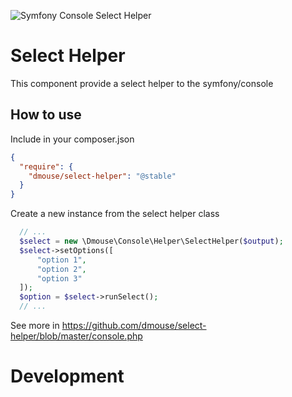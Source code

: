 ![Symfony Console Select Helper](http://i.giphy.com/3oEdv5Uj1b6k5ilDzi.gif "Symfony Console Select Helper")

# Select Helper
This component provide a select helper to the symfony/console

## How to use
Include in your composer.json
```json
{
  "require": {
    "dmouse/select-helper": "@stable"
  }
}
```
Create a new instance from  the select helper class

```php
  // ...
  $select = new \Dmouse\Console\Helper\SelectHelper($output);
  $select->setOptions([
      "option 1",
      "option 2",
      "option 3"
  ]);
  $option = $select->runSelect();
  // ...
```
See more in https://github.com/dmouse/select-helper/blob/master/console.php

# Development
